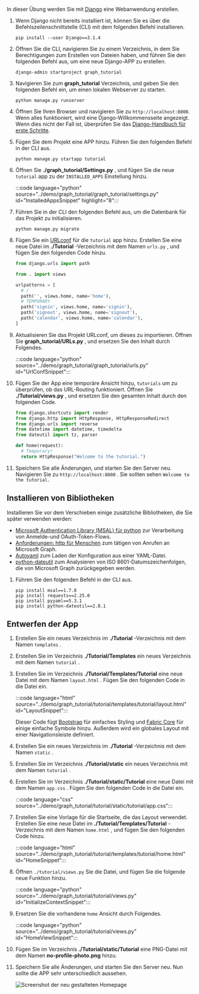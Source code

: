 <!-- markdownlint-disable MD002 MD041 -->

In dieser Übung werden Sie mit [Django](https://www.djangoproject.com/) eine Webanwendung erstellen.

1. Wenn Django nicht bereits installiert ist, können Sie es über die Befehlszeilenschnittstelle (CLI) mit dem folgenden Befehl installieren.

    ```Shell
    pip install --user Django==3.1.4
    ```

1. Öffnen Sie die CLI, navigieren Sie zu einem Verzeichnis, in dem Sie Berechtigungen zum Erstellen von Dateien haben, und führen Sie den folgenden Befehl aus, um eine neue Django-APP zu erstellen.

    ```Shell
    django-admin startproject graph_tutorial
    ```

1. Navigieren Sie zum **graph_tutorial** Verzeichnis, und geben Sie den folgenden Befehl ein, um einen lokalen Webserver zu starten.

    ```Shell
    python manage.py runserver
    ```

1. Öffnen Sie Ihren Browser und navigieren Sie zu `http://localhost:8000`. Wenn alles funktioniert, wird eine Django-Willkommensseite angezeigt. Wenn dies nicht der Fall ist, überprüfen Sie das [Django-Handbuch für erste Schritte](https://www.djangoproject.com/start/).

1. Fügen Sie dem Projekt eine APP hinzu. Führen Sie den folgenden Befehl in der CLI aus.

    ```Shell
    python manage.py startapp tutorial
    ```

1. Öffnen Sie **./graph_tutorial/Settings.py** , und fügen Sie die neue `tutorial` app zu der `INSTALLED_APPS` Einstellung hinzu.

    :::code language="python" source="../demo/graph_tutorial/graph_tutorial/settings.py" id="InstalledAppsSnippet" highlight="8":::

1. Führen Sie in der CLI den folgenden Befehl aus, um die Datenbank für das Projekt zu initialisieren.

    ```Shell
    python manage.py migrate
    ```

1. Fügen Sie ein [URLconf](https://docs.djangoproject.com/en/3.0/topics/http/urls/) für die `tutorial` app hinzu. Erstellen Sie eine neue Datei im **./Tutorial** -Verzeichnis mit dem Namen `urls.py` , und fügen Sie den folgenden Code hinzu.

    ```python
    from django.urls import path

    from . import views

    urlpatterns = [
      # /
      path('', views.home, name='home'),
      # TEMPORARY
      path('signin', views.home, name='signin'),
      path('signout', views.home, name='signout'),
      path('calendar', views.home, name='calendar'),
    ]
    ```

1. Aktualisieren Sie das Projekt URLconf, um dieses zu importieren. Öffnen Sie **graph_tutorial/URLs.py** , und ersetzen Sie den Inhalt durch Folgendes.

    :::code language="python" source="../demo/graph_tutorial/graph_tutorial/urls.py" id="UrlConfSnippet":::

1. Fügen Sie der App eine temporäre Ansicht hinzu, `tutorials` um zu überprüfen, ob das URL-Routing funktioniert. Öffnen Sie **./Tutorial/views.py** , und ersetzen Sie den gesamten Inhalt durch den folgenden Code.

    ```python
    from django.shortcuts import render
    from django.http import HttpResponse, HttpResponseRedirect
    from django.urls import reverse
    from datetime import datetime, timedelta
    from dateutil import tz, parser

    def home(request):
      # Temporary!
      return HttpResponse("Welcome to the tutorial.")
    ```

1. Speichern Sie alle Änderungen, und starten Sie den Server neu. Navigieren Sie zu `http://localhost:8000` . Sie sollten sehen `Welcome to the tutorial.`

## <a name="install-libraries"></a>Installieren von Bibliotheken

Installieren Sie vor dem Verschieben einige zusätzliche Bibliotheken, die Sie später verwenden werden:

- [Microsoft Authentication Library (MSAL) für python](https://github.com/AzureAD/microsoft-authentication-library-for-python) zur Verarbeitung von Anmelde-und OAuth-Token-Flows.
- [Anforderungen: http für Menschen](https://requests.readthedocs.io/en/master/) zum tätigen von Anrufen an Microsoft Graph.
- [Autoyaml](https://pyyaml.org/wiki/PyYAMLDocumentation) zum Laden der Konfiguration aus einer YAML-Datei.
- [python-dateutil](https://pypi.org/project/python-dateutil/) zum Analysieren von ISO 8601-Datumszeichenfolgen, die von Microsoft Graph zurückgegeben werden.

1. Führen Sie den folgenden Befehl in der CLI aus.

    ```Shell
    pip install msal==1.7.0
    pip install requests==2.25.0
    pip install pyyaml==5.3.1
    pip install python-dateutil==2.8.1
    ```

## <a name="design-the-app"></a>Entwerfen der App

1. Erstellen Sie ein neues Verzeichnis im **./Tutorial** -Verzeichnis mit dem Namen `templates` .

1. Erstellen Sie im Verzeichnis **./Tutorial/Templates** ein neues Verzeichnis mit dem Namen `tutorial` .

1. Erstellen Sie im Verzeichnis **./Tutorial/Templates/Tutorial** eine neue Datei mit dem Namen `layout.html` . Fügen Sie den folgenden Code in die Datei ein.

    :::code language="html" source="../demo/graph_tutorial/tutorial/templates/tutorial/layout.html" id="LayoutSnippet":::

    Dieser Code fügt [Bootstrap](http://getbootstrap.com/) für einfaches Styling und [Fabric Core](https://developer.microsoft.com/fluentui#/get-started#fabric-core) für einige einfache Symbole hinzu. Außerdem wird ein globales Layout mit einer Navigationsleiste definiert.

1. Erstellen Sie ein neues Verzeichnis im **./Tutorial** -Verzeichnis mit dem Namen `static` .

1. Erstellen Sie im Verzeichnis **./Tutorial/static** ein neues Verzeichnis mit dem Namen `tutorial` .

1. Erstellen Sie im Verzeichnis **./Tutorial/static/Tutorial** eine neue Datei mit dem Namen `app.css` . Fügen Sie den folgenden Code in die Datei ein.

    :::code language="css" source="../demo/graph_tutorial/tutorial/static/tutorial/app.css":::

1. Erstellen Sie eine Vorlage für die Startseite, die das Layout verwendet. Erstellen Sie eine neue Datei im **./Tutorial/Templates/Tutorial** -Verzeichnis mit dem Namen `home.html` , und fügen Sie den folgenden Code hinzu.

    :::code language="html" source="../demo/graph_tutorial/tutorial/templates/tutorial/home.html" id="HomeSnippet":::

1. Öffnen `./tutorial/views.py` Sie die Datei, und fügen Sie die folgende neue Funktion hinzu.

    :::code language="python" source="../demo/graph_tutorial/tutorial/views.py" id="InitializeContextSnippet":::

1. Ersetzen Sie die vorhandene `home` Ansicht durch Folgendes.

    :::code language="python" source="../demo/graph_tutorial/tutorial/views.py" id="HomeViewSnippet":::

1. Fügen Sie im Verzeichnis **./Tutorial/static/Tutorial** eine PNG-Datei mit dem Namen **no-profile-photo.png** hinzu.

1. Speichern Sie alle Änderungen, und starten Sie den Server neu. Nun sollte die APP sehr unterschiedlich aussehen.

    ![Screenshot der neu gestalteten Homepage](./images/create-app-01.png)
